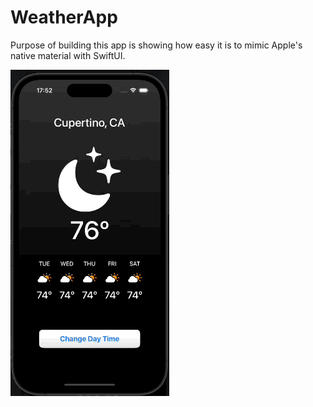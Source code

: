 # WeatherApp
Purpose of building this app is showing how easy it is to mimic Apple's native material with SwiftUI.


![Alt Text](https://github.com/stein-fabricio/WeatherApp/blob/main/WeatherApp.gif)
